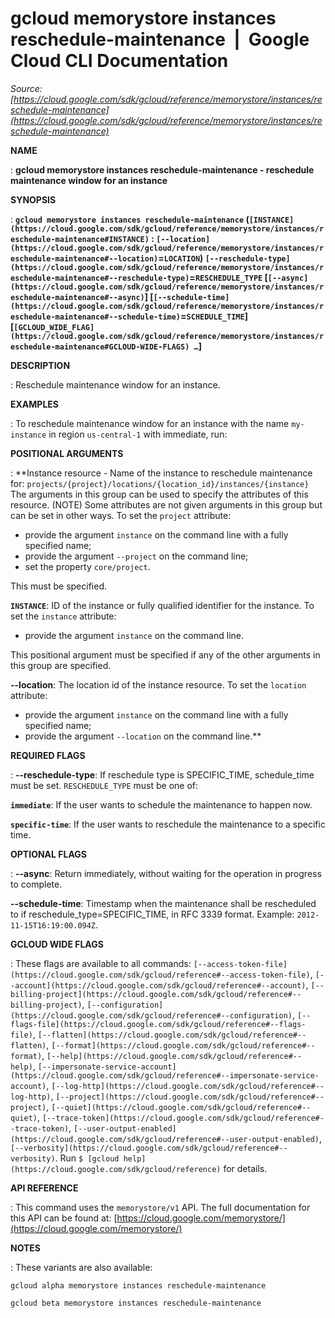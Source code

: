 # gcloud memorystore instances reschedule-maintenance  |  Google Cloud CLI Documentation

*Source: [https://cloud.google.com/sdk/gcloud/reference/memorystore/instances/reschedule-maintenance](https://cloud.google.com/sdk/gcloud/reference/memorystore/instances/reschedule-maintenance)*

**NAME**

: **gcloud memorystore instances reschedule-maintenance - reschedule maintenance window for an instance**

**SYNOPSIS**

: **`gcloud memorystore instances reschedule-maintenance` (`[INSTANCE](https://cloud.google.com/sdk/gcloud/reference/memorystore/instances/reschedule-maintenance#INSTANCE)` : `[--location](https://cloud.google.com/sdk/gcloud/reference/memorystore/instances/reschedule-maintenance#--location)`=`LOCATION`) `[--reschedule-type](https://cloud.google.com/sdk/gcloud/reference/memorystore/instances/reschedule-maintenance#--reschedule-type)`=`RESCHEDULE_TYPE` [`[--async](https://cloud.google.com/sdk/gcloud/reference/memorystore/instances/reschedule-maintenance#--async)`] [`[--schedule-time](https://cloud.google.com/sdk/gcloud/reference/memorystore/instances/reschedule-maintenance#--schedule-time)`=`SCHEDULE_TIME`] [`[GCLOUD_WIDE_FLAG](https://cloud.google.com/sdk/gcloud/reference/memorystore/instances/reschedule-maintenance#GCLOUD-WIDE-FLAGS) …`]**

**DESCRIPTION**

: Reschedule maintenance window for an instance.

**EXAMPLES**

: To reschedule maintenance window for an instance with the name
`my-instance` in region `us-central-1` with immediate,
run:

**POSITIONAL ARGUMENTS**

: **Instance resource - Name of the instance to reschedule maintenance for:
`projects/{project}/locations/{location_id}/instances/{instance}` The
arguments in this group can be used to specify the attributes of this resource.
(NOTE) Some attributes are not given arguments in this group but can be set in
other ways.
To set the `project` attribute:

- provide the argument `instance` on the command line with a fully
specified name;
- provide the argument `--project` on the command line;
- set the property `core/project`.

This must be specified.

**`INSTANCE`**:
ID of the instance or fully qualified identifier for the instance.
To set the `instance` attribute:

- provide the argument `instance` on the command line.

This positional argument must be specified if any of the other arguments in this
group are specified.

**--location**:
The location id of the instance resource.
To set the `location` attribute:

- provide the argument `instance` on the command line with a fully
specified name;
- provide the argument `--location` on the command line.**

**REQUIRED FLAGS**

: **--reschedule-type**:
If reschedule type is SPECIFIC_TIME, schedule_time must be set.
`RESCHEDULE_TYPE` must be one of:

**`immediate`**:
If the user wants to schedule the maintenance to happen now.

**`specific-time`**:
If the user wants to reschedule the maintenance to a specific time.

**OPTIONAL FLAGS**

: **--async**:
Return immediately, without waiting for the operation in progress to complete.

**--schedule-time**:
Timestamp when the maintenance shall be rescheduled to if
reschedule_type=SPECIFIC_TIME, in RFC 3339 format. Example:
`2012-11-15T16:19:00.094Z`.

**GCLOUD WIDE FLAGS**

: These flags are available to all commands: `[--access-token-file](https://cloud.google.com/sdk/gcloud/reference#--access-token-file)`,
`[--account](https://cloud.google.com/sdk/gcloud/reference#--account)`, `[--billing-project](https://cloud.google.com/sdk/gcloud/reference#--billing-project)`,
`[--configuration](https://cloud.google.com/sdk/gcloud/reference#--configuration)`,
`[--flags-file](https://cloud.google.com/sdk/gcloud/reference#--flags-file)`,
`[--flatten](https://cloud.google.com/sdk/gcloud/reference#--flatten)`, `[--format](https://cloud.google.com/sdk/gcloud/reference#--format)`, `[--help](https://cloud.google.com/sdk/gcloud/reference#--help)`, `[--impersonate-service-account](https://cloud.google.com/sdk/gcloud/reference#--impersonate-service-account)`,
`[--log-http](https://cloud.google.com/sdk/gcloud/reference#--log-http)`,
`[--project](https://cloud.google.com/sdk/gcloud/reference#--project)`, `[--quiet](https://cloud.google.com/sdk/gcloud/reference#--quiet)`, `[--trace-token](https://cloud.google.com/sdk/gcloud/reference#--trace-token)`, `[--user-output-enabled](https://cloud.google.com/sdk/gcloud/reference#--user-output-enabled)`,
`[--verbosity](https://cloud.google.com/sdk/gcloud/reference#--verbosity)`.
Run `$ [gcloud help](https://cloud.google.com/sdk/gcloud/reference)` for details.

**API REFERENCE**

: This command uses the `memorystore/v1` API. The full documentation
for this API can be found at: [https://cloud.google.com/memorystore/](https://cloud.google.com/memorystore/)

**NOTES**

: These variants are also available:

```
gcloud alpha memorystore instances reschedule-maintenance
```

```
gcloud beta memorystore instances reschedule-maintenance
```